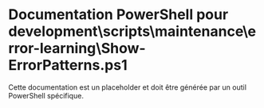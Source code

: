 # Documentation PowerShell pour development\scripts\maintenance\error-learning\Show-ErrorPatterns.ps1

Cette documentation est un placeholder et doit être générée par un outil PowerShell spécifique.
